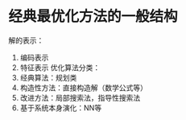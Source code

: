 # 经典最优化方法的一般结构
解的表示：
1. 编码表示
2. 特征表示
优化算法分类：
1. 经典算法：规划类
2. 构造性方法：直接构造解（数学公式等）
3. 改进方法：局部搜索法，指导性搜索法
4. 基于系统本身演化：NN等